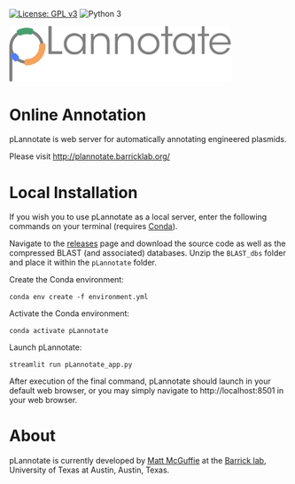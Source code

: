 [![License: GPL v3](https://img.shields.io/badge/License-GPL%20v3-blue.svg)](https://www.gnu.org/licenses/gpl-3.0)
![Python 3](https://img.shields.io/badge/Language-Python_3-steelblue.svg)

<img width="400" alt="pLannotate_logo" src="images/pLannotate.png">

Online Annotation
=================

pLannotate is web server for automatically annotating engineered plasmids.

Please visit http://plannotate.barricklab.org/


Local Installation
==================

If you wish you to use pLannotate as a local server, enter the following commands on your terminal (requires [Conda](https://docs.conda.io/en/latest/)).

Navigate to the [releases](https://github.com/barricklab/pLannotate/releases/tag/v1.0.0) page and download the source code as well as the compressed BLAST (and associated) databases. Unzip the `BLAST_dbs` folder and place it within the `pLannotate` folder.

Create the Conda environment:
```
conda env create -f environment.yml
```
Activate the Conda environment:
```
conda activate pLannotate
```
Launch pLannotate:
```
streamlit run pLannotate_app.py
```

After execution of the final command, pLannotate should launch in your default web browser, or you may simply navigate to http://localhost:8501 in your web browser.

About
=====
pLannotate is currently developed by [Matt McGuffie](https://twitter.com/matt_mcguffie) at the [Barrick lab](https://barricklab.org/twiki/bin/view/Lab), University of Texas at Austin, Austin, Texas.